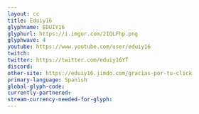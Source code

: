 ```yaml
---
layout: cc
title: Eduiy16
glyphname: EDUIY16
glyphurl: https://i.imgur.com/2IQLFhp.png
glyphwave: 4
youtube: https://www.youtube.com/user/eduiy16
twitch: 
twitter: https://twitter.com/eduiy16YT
discord: 
other-site: https://eduiy16.jimdo.com/gracias-por-tu-click
primary-language: Spanish
global-glyph-code: 
currently-partnered: 
stream-currency-needed-for-glyph: 
---
```


